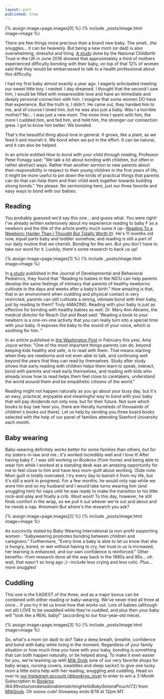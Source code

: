 ```yaml
---
layout: post
published: true
---
```

{% assign image=page.images[0] %}
{% include _posts/image.html image=image %}

There are few things more precious than a brand new baby. The smell...the snuggles... it can be heavenly. But being a new mom (or dad) is also overwhelming, stressful and tiring. [A study](https://www.theguardian.com/lifeandstyle/2016/jun/06/one-third-of-new-mothers-struggle-to-bond-with-their-baby-research-shows) done by the National Childbirth Trust in the UK in June 2016 showed that approximately a third of mothers experienced difficulty bonding with their baby, on top of that 12% of women said that they would be embarrassed to talk to a health professional about this difficulty.

I had my first baby almost exactly a year ago. I eagerly anticipated meeting our sweet little boy. I nested. I day dreamed. I thought that the second I saw him, I would be filled with inexpressible love and have an immediate and deeply personal connection with him. I imagine that some women DO have that experience. But the truth is, I didn't. He came out, they handed him to me, and of course I loved him, but he was also just a baby. Was I a horrible mother? No... I was just a new mom. The more time I spent with him, the more I cuddled him, and fed him, and held him, the stronger our connection grew. I got to know him better. We bonded.

That's the beautiful thing about love in general. It grows, like a plant, as we feed it and nourish it. We bond when we put in the effort. It can be natural, and it can also be helped. 

In an article entitled _How to bond with your child through reading_, Professor Peter Fonagy said: "We talk a lot about bonding with children, but often in rather abstract ways. Rather than another sermon to new parents about their responsibility in respect to their young children in the first years of life, it might be more useful to pin down the kinds of practical things that parents can do that can help them and their child work together towards building strong bonds." Yes please. No sermonizing here, just our three favorite and easy ways to bond with our babies.

## Reading

You probably guessed we'd say this one... and guess what. You were right! I've already written extensively about my experience reading to baby F as a newborn and the title of the article pretty much sums it up--[Reading To a Newborn: Harder Than I Thought But Totally Worth It](http://blog.bookroo.com/reading-to-a-newborn-harder-than-i-thought-but-totally-worth-it)). He's 11 months old now, equal parts baby and toddler somehow, and reading is still a part of our daily routine that we cherish. Bonding for the win. But you don't have to take our word for it. Luckily, there's some research to back us up! 

{% assign image=page.images[1] %}
{% include _posts/image.html image=image %}

In [a study](http://healthland.time.com/2011/01/10/reading-to-newborns-in-the-nicu-boosts-bonding/) published in the Journal of Developmental and Behavioral Pediatrics, they found that "Reading to babies in the NICU can help parents develop the same feelings of intimacy that parents of healthy newborns cultivate in the days and weeks after a baby’s birth." How amazing is that, that in an environment when cuddling and physical contact is very restricted, parents can still cultivate a strong, intimate bond with their baby, just by reading to them? Truly AMAZING. Reading with your baby is just as effective for bonding with healthy babies as well. Dr. Mary Ann Abrams, the medical director for Reach Out and Read said: "Reading a book to your newborn is a one-on-one activity that you can really turn into a special time with your baby. It exposes the baby to the sound of your voice, which is soothing for him. "

In an article published in [the Washington Post](https://www.washingtonpost.com/news/parenting/wp/2017/02/16/why-its-important-to-read-aloud-with-your-kids-and-how-to-make-it-count/?utm_term=.0babca7346a8) in February this year, Amy Joyce writes:
"One of the most important things parents can do, beyond keeping kids healthy and safe, is to read with them. That means starting when they are newborns and not even able to talk, and continuing well beyond the years that they can read by themselves. Study after study shows that early reading with children helps them learn to speak, interact, bond with parents and read early themselves, and reading with kids who already know how to read helps them feel close to caretakers, understand the world around them and be empathetic citizens of the world."

Reading might not happen naturally as you go about your busy day, but it's an easy, practical, enjoyable and meaningful way to bond with your baby that will pay dividends not only now, but for their future. Not sure which books to buy (we hear you, there are literally hundreds of thousands of children's books out there). Let us help by sending you three board books selected with the help of our panel of families attending Stanford University each month.

## Baby wearing

Baby-wearing definitely works better for some families than others, but for my sisters-in-law and me...it's worked incredibly well and I love it! After having baby F, I was still working on Bookroo (from home) and being able to wear him while I worked at a standing desk was an amazing opportunity for me to feel close to him and have less mom-guilt about working. (Side note: Mom guilt is totally overrated. I try every day to banish it from my life, but it's still a work in progrees). For a few months, he would only nap while we wore him and so my husband and I would take turns wearing him (and snuggling him) for naps until he was ready to make the transition to his little rock-and-play and finally a crib. Woot woot! To this day, however, he still finds comfort in the wrap, so we pull it out whever we're out and about and he needs a nap. #momwin But where's the research you ask?

{% assign image=page.images[2] %}
{% include _posts/image.html image=image %}

As succinctly stated by Baby Wearing International (a non-profit supporting women : "babywearing promotes bonding between children and caregivers.” Furthermore,  "Every time a baby is able to let us know that she is hungry, bored, or wet without having to cry, her trust in us is increased, her learning is enhanced, and our own confidence is reinforced.” Other benefits--from research done all the way back in the 1980s and 90s... oh wait, that wasn't so long ago ;)--include less crying and less colic. Plus... more snuggles!

## Cuddling

This one is the EASIEST of the three, and as a major bonus can be combined with either reading or baby-wearing. We've never tried all three at once... if you try it let us know how that works out. Lots of babies (although not all) LOVE to be swaddled while they're cuddled, and plus then your baby will "look like a REAL baby!" (according to our four-year-old niece).

{% assign image=page.images[3] %}
{% include _posts/image.html image=image %}

So, what's a mom (or dad) to do? Take a deep breath, breathe, confidence and bond with baby while living in the moment. Regardless of your family situation or how much time you have with your baby, bonding is something that can both happen naturally, or be helped along. To make it even easier for you, we're teaming up with [Milk Snob](https://milksnob.com) (one of our very favorite shops for baby wraps, nursing covers, swaddles and sleep sacks!) to give one lucky mom a little extra help with her reading, snuggling and cuddling. Head on over to [our Instagram account (@bookroo_love)](https://www.instagram.com/bookroo_love/) to enter to win a 3-Month Subscription to [Bookroo](bookroo.com) ($64.99 value) and an adorable matching Hello Baby Set and Pouch ($72) from [MilkSnob](https://milksnob.com). Oh soooo cute! Giveaway ends 8/18 at 12pm MT.

